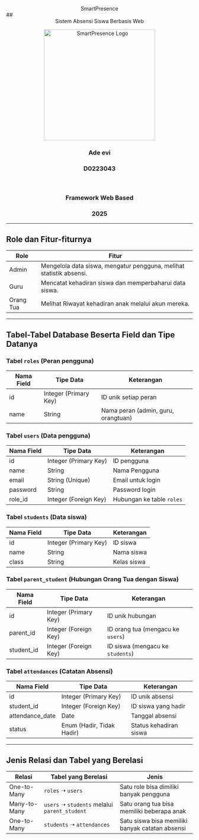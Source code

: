<p align="center" style="margin-bottom: 0px;"> SmartPresence</p>
 ## <p align="center" style="margin-top: 0;">Sistem Absensi Siswa Berbasis Web</p>
 
 <p align="center">
   <img src="LogoUnsulbar.png" alt="SmartPresence Logo" width="300"/>
 </p>
 
 
 ### <p align="center">Ade evi </p>
 ### <p align="center">D0223043  </p></br>
 ### <p align="center">Framework Web Based</p>
 ### <p align="center">2025</p>
 
 
  
 
 ---
 
 ## Role dan Fitur-fiturnya
 
 | **Role**     | **Fitur**                                                                              |
 |--------------|------------------------------------------------------------------------------------------|
 | Admin        | Mengelola data siswa, mengatur pengguna, melihat statistik absensi.                     |
 | Guru         | Mencatat kehadiran siswa dan memperbaharui data siswa.                                  |
 | Orang Tua    | Melihat Riwayat kehadiran anak melalui akun mereka.                                     |
 
 ---
 
 ## Tabel-Tabel Database Beserta Field dan Tipe Datanya
 
 ### Tabel `roles` (Peran pengguna)
 
 | Nama Field | Tipe Data            | Keterangan                   |
 |------------|----------------------|------------------------------|
 | id         | Integer (Primary Key)| ID unik setiap peran         |
 | name       | String               | Nama peran (admin, guru, orangtuan) |
 
 ### Tabel `users` (Data pengguna)
 
 | Nama Field | Tipe Data            | Keterangan                        |
 |------------|----------------------|-----------------------------------|
 | id         | Integer (Primary Key)| ID pengguna                       |
 | name       | String               | Nama Pengguna                     |
 | email      | String (Unique)      | Email untuk login                 |
 | password   | String               | Password login                    |
 | role_id    | Integer (Foreign Key)| Hubungan ke table `roles`         |
 
 ### Tabel `students` (Data siswa)
 
 | Nama Field | Tipe Data            | Keterangan        |
 |------------|----------------------|-------------------|
 | id         | Integer (Primary Key)| ID siswa          |
 | name       | String               | Nama siswa        |
 | class      | String               | Kelas siswa       |
 
 ### Tabel `parent_student` (Hubungan Orang Tua dengan Siswa)
 
 | Nama Field | Tipe Data            | Keterangan                            |
 |------------|----------------------|---------------------------------------|
 | id         | Integer (Primary Key)| ID unik hubungan                      |
 | parent_id  | Integer (Foreign Key)| ID orang tua (mengacu ke `users`)     |
 | student_id | Integer (Foreign Key)| ID siswa (mengacu ke `students`)      |
 
 ### Tabel `attendances` (Catatan Absensi)
 
 | Nama Field       | Tipe Data             | Keterangan              |
 |------------------|-----------------------|--------------------------|
 | id               | Integer (Primary Key) | ID unik absensi          |
 | student_id       | Integer (Foreign Key) | ID siswa yang hadir      |
 | attendance_date  | Date                  | Tanggal absensi          |
 | status           | Enum (Hadir, Tidak Hadir) | Status kehadiran siswa |
 
 ---
 
 ## Jenis Relasi dan Tabel yang Berelasi
 
 | Relasi       | Tabel yang Berelasi         | Jenis                                        |
 |--------------|-----------------------------|----------------------------------------------|
 | One-to-Many  | `roles` ➝ `users`           | Satu role bisa dimiliki banyak pengguna      |
 | Many-to-Many | `users` ➝ `students` melalui `parent_student` | Satu orang tua bisa memiliki beberapa anak |
 | One-to-Many  | `students` ➝ `attendances`  | Satu siswa bisa memiliki banyak catatan absensi |
